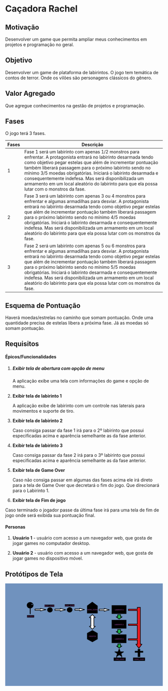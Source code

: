 # Caçadora Rachel



## Motivação

Desenvolver um game que permita ampliar meus conhecimentos em projetos e programação no geral.



## Objetivo

Desenvolver um game de plataforma de labirintos. O jogo tem temática de contos de terror. Onde os vilões são personagens clássicos do gênero.



## Valor Agregado

Que agregue conhecimentos na gestão de projetos e programação.



## Fases

O jogo terá 3 fases.

| Fases | Descrição                                                    |
| ----- | ------------------------------------------------------------ |
| 1     | Fase 1 será um labirinto com apenas 1/2 monstros para enfrentar.  A protagonista entrará no labirinto desarmada tendo como objetivo pegar estelas que além de incrementar pontuação também liberará passagem para o próximo labirinto sendo no mínimo 3/5 moedas obrigatórias. Iniciará o labirinto desarmada e consequentemente indefesa. Mas será disponibilizada um armamento em um local aleatório do labirinto para que ela possa lutar com o monstros da fase. |
| 2     | Fase 3 será um labirinto com apenas 3 ou 4 monstros para enfrentar e algumas armadilhas para desviar.  A protagonista entrará no labirinto desarmada tendo como objetivo pegar estelas que além de incrementar pontuação também liberará passagem para o próximo labirinto sendo no mínimo 4/5 moedas obrigatórias. Iniciará o labirinto desarmada e consequentemente indefesa. Mas será disponibilizada um armamento em um local aleatório do labirinto para que ela possa lutar com os monstros da fase. |
| 3     | Fase 2 será um labirinto com apenas 5 ou 6 monstros para enfrentar e algumas armadilhas para desviar.  A protagonista entrará no labirinto desarmada tendo como objetivo pegar estelas que além de incrementar pontuação também liberará passagem para o próximo labirinto sendo no mínimo 5/5 moedas obrigatórias. Iniciará o labirinto desarmada e consequentemente indefesa. Mas será disponibilizada um armamento em um local aleatório do labirinto para que ela possa lutar com os monstros da fase. |



## Esquema de Pontuação

Haverá moedas/estrelas no caminho que somam pontuação. Onde uma quantidade precisa de estelas libera a próxima fase. Já as moedas só somam pontuação.

## Requisitos

#### Épicos/Funcionalidades

1. ##### Exibir tela de abertura com opção de menu

   A aplicação exibe uma tela com informações do game e opção de menu.

2. **Exibir tela de labirinto 1**

   A aplicação exibe de labirinto com um controle nas laterais para movimentos e suporte de tiro.

3. **Exibir tela de labirinto 2**

   Caso consiga passar da fase 1 irá para o 2º labirinto que possui especificadas acima e aparência semelhante as da fase anterior.

4. **Exibir tela de labirinto 3**

   Caso consiga passar da fase 2 irá para o 3º labirinto que possui especificadas acima e aparência semelhante as da fase anterior.

5. **Exibir tela de Game Over**

   Caso não consiga passar em algumas das fases acima ele irá direto para a tela de Game Over que decretará o fim do jogo. Que direcionará para o Labirinto 1.

6.   **Exibir tela de Fim de jogo**

   Caso terminado o jogador passe da última fase irá para uma tela de  fim de jogo onde será exibida sua pontuação final.


#### Personas

1. **Usuário 1** - usuário com acesso a um navegador web, que gosta de jogar games no computador desktop.

2. **Usuário 2** - usuário com acesso a um navegador web, que gosta de jogar games no dispositivo móvel.

   

## Protótipos de Tela

![Fluxograma](Fluxograma.png)